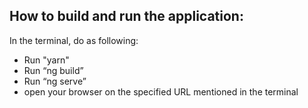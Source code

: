 ## How to build and run the application:

In the terminal, do as following:
- Run "yarn"
- Run “ng build”
- Run “ng serve”
-	open your browser on the specified URL mentioned in the terminal
